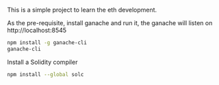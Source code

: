 This is a simple project to learn the eth development.

As the pre-requisite, install ganache and run it, the ganache will listen on http://localhost:8545
```bash
npm install -g ganache-cli
ganache-cli
```
Install a Solidity compiler
```bash
npm install --global solc
```